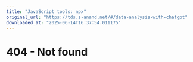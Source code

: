 ```yaml
---
title: "JavaScript tools: npx"
original_url: "https://tds.s-anand.net/#/data-analysis-with-chatgpt"
downloaded_at: "2025-06-14T16:37:54.011175"
---
```


404 - Not found
===============